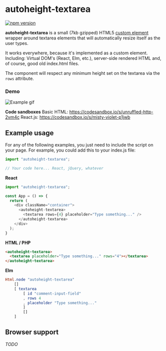 # autoheight-textarea

[![npm version](https://badge.fury.io/js/autoheight-textarea.svg)](https://badge.fury.io/js/autoheight-textarea)

**autoheight-textarea** is a small (7kb gzipped) HTML5 [custom element](https://developer.mozilla.org/en-US/docs/Web/Web_Components/Using_custom_elements) wrapper around textarea elements that will automatically resize itself as the user types. 

It works everywhere, because it's implemented as a custom element. Including: Virtual DOM's (React, Elm, etc.), server-side rendered HTML and, of course, good old index.html files.

The component will respect any minimum height set on the textarea via the `rows` attribute.

### Demo
![Example gif](https://user-images.githubusercontent.com/391810/68722016-7e556800-05b4-11ea-8f14-b3b117780dd6.gif)

**Code sandboxes**
Basic HTML: https://codesandbox.io/s/unruffled-http-2vm4c
React.js: https://codesandbox.io/s/misty-violet-p1jwb


## Example usage

For any of the following examples, you just need to include the script on your page. For example, you could add this to your index.js file:

```JavaScript
import "autoheight-textarea";

// Your code here... React, jQuery, whatever
```

**React**
```JavaScript
import "autoheight-textarea";

const App = () => {
  return (
    <div className="container">
      <autoheight-textarea>
        <textarea rows={4} placeholder="Type something..." />
      </autoheight-textarea>
    </div>
  );
}
```

**HTML / PHP**
```HTML
<autoheight-textarea>
  <textarea placeholder="Type something..." rows="4"></textarea>
</autoheight-textarea>
```

**Elm**
```Elm
Html.node "autoheight-textarea"
    []
    [ textarea
        [ id "comment-input-field"
        , rows 4
        , placeholder "Type something..."
        ]
        []
    ]
```

## Browser support

*TODO*